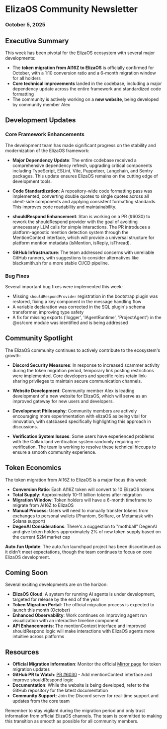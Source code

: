 # ElizaOS Community Newsletter
### October 5, 2025

## Executive Summary

This week has been pivotal for the ElizaOS ecosystem with several major developments:

- The **token migration from AI16Z to ElizaOS** is officially confirmed for October, with a 1:10 conversion ratio and a 6-month migration window for all holders
- **Core technical improvements** landed in the codebase, including a major dependency update across the entire framework and standardized code formatting
- The community is actively working on a **new website**, being developed by community member Alex

## Development Updates

### Core Framework Enhancements

The development team has made significant progress on the stability and modernization of the ElizaOS framework:

- **Major Dependency Update**: The entire codebase received a comprehensive dependency refresh, upgrading critical components including TypeScript, ESLint, Vite, Puppeteer, Langchain, and Sentry packages. This update ensures ElizaOS remains on the cutting edge of development tools.

- **Code Standardization**: A repository-wide code formatting pass was implemented, converting double quotes to single quotes across all client-side components and applying consistent formatting standards. This improves code readability and maintainability.

- **shouldRespond Enhancement**: Stan is working on a PR (#6030) to rework the shouldRespond provider with the goal of avoiding unnecessary LLM calls for simple interactions. The PR introduces a platform-agnostic mention detection system through the MentionContext interface, which will provide a universal structure for platform mention metadata (isMention, isReply, isThread).

- **GitHub Infrastructure**: The team addressed concerns with unreliable GitHub runners, with suggestions to consider alternatives like blacksmith.sh for a more stable CI/CD pipeline.

### Bug Fixes

Several important bug fixes were implemented this week:

- Missing `shouldRespondProvider` registration in the bootstrap plugin was restored, fixing a key component in the message handling flow
- A variable declaration was corrected in the SQL plugin's schema transformer, improving type safety
- A fix for missing exports ('logger', 'IAgentRuntime', 'ProjectAgent') in the @os/core module was identified and is being addressed

## Community Spotlight

The ElizaOS community continues to actively contribute to the ecosystem's growth:

- **Discord Security Measures**: In response to increased scammer activity during the token migration period, temporary link posting restrictions were implemented. Core developers and specific roles retain link-sharing privileges to maintain secure communication channels.

- **Website Development**: Community member Alex is leading development of a new website for ElizaOS, which will serve as an improved gateway for new users and developers.

- **Development Philosophy**: Community members are actively encouraging more experimentation with elizaOS as being vital for innovation, with satsbased specifically highlighting this approach in discussions.

- **Verification System Issues**: Some users have experienced problems with the Collab.land verification system randomly requiring re-verification. The team is working to resolve these technical hiccups to ensure a smooth community experience.

## Token Economics

The token migration from AI16Z to ElizaOS is a major focus this week:

- **Conversion Ratio**: Each AI16Z token will convert to 10 ElizaOS tokens
- **Total Supply**: Approximately 10-11 billion tokens after migration
- **Migration Window**: Token holders will have a 6-month timeframe to migrate from AI16Z to ElizaOS
- **Manual Process**: Users will need to manually transfer tokens from exchanges to personal wallets (Phantom, Solflare, or Metamask with Solana support)
- **DegenAI Considerations**: There's a suggestion to "mothball" DegenAI and give token holders approximately 2% of new token supply based on the current $2M market cap

**Auto.fun Update**: The auto.fun launchpad project has been discontinued as it didn't meet expectations, though the team continues to focus on core ElizaOS development.

## Coming Soon

Several exciting developments are on the horizon:

- **ElizaOS Cloud**: A system for running AI agents is under development, targeted for release by the end of the year
- **Token Migration Portal**: The official migration process is expected to launch this month (October)
- **Enhanced Observability**: Work continues on improving agent run visualization with an interactive timeline component
- **API Enhancements**: The mentionContext interface and improved shouldRespond logic will make interactions with ElizaOS agents more intuitive across platforms

## Resources

- **Official Migration Information**: Monitor the official [Mirror page](https://mirror.xyz/elizaos.eth) for token migration updates
- **GitHub PR to Watch**: [PR #6030](https://github.com/elizaos/eliza/pull/6030) - Add mentionContext interface and improve shouldRespond logic
- **Documentation**: While the website is being developed, refer to the GitHub repository for the latest documentation
- **Community Support**: Join the Discord server for real-time support and updates from the core team

Remember to stay vigilant during the migration period and only trust information from official ElizaOS channels. The team is committed to making this transition as smooth as possible for all community members.